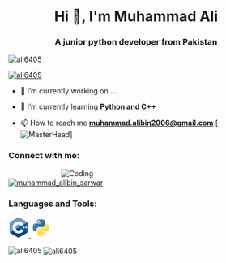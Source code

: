 <h1 align="center">Hi 👋, I'm Muhammad Ali</h1>
<h3 align="center">A junior python developer from Pakistan</h3>

<p align="left"> <img src="https://komarev.com/ghpvc/?username=ali6405&label=Profile%20views&color=0e75b6&style=flat" alt="ali6405" /> </p>

<p align="left"> <a href="https://github.com/ryo-ma/github-profile-trophy"><img src="https://github-profile-trophy.vercel.app/?username=ali6405" alt="ali6405" /></a> </p>

- 🔭 I’m currently working on **...**

- 🌱 I’m currently learning **Python and C++**

- 📫 How to reach me **muhammad.alibin2006@gmail.com**
[![MasterHead](https://thumbs.gfycat.com/BetterHandmadeGull-size_restricted.gif)]
<h3 align="left">Connect with me:</h3>
<p align="left">
<img align="right" alt="Coding" width="400" src="https://cdn.dribbble.com/users/416610/screenshots/4801105/coding_desk_flat_vector_ui_ux_design_illustration_motion_animation_gif2.gif">

<a href="https://instagram.com/muhammad_alibin_sarwar" target="blank"><img align="center" src="https://raw.githubusercontent.com/rahuldkjain/github-profile-readme-generator/master/src/images/icons/Social/instagram.svg" alt="muhammad_alibin_sarwar" height="30" width="40" /></a>
</p>

<h3 align="left">Languages and Tools:</h3>
<p align="left"> <a href="https://www.w3schools.com/cpp/" target="_blank" rel="noreferrer"> <img src="https://raw.githubusercontent.com/devicons/devicon/master/icons/cplusplus/cplusplus-original.svg" alt="cplusplus" width="40" height="40"/> </a> <a href="https://www.python.org" target="_blank" rel="noreferrer"> <img src="https://raw.githubusercontent.com/devicons/devicon/master/icons/python/python-original.svg" alt="python" width="40" height="40"/> </a> </p>

<p><img align="left" src="https://github-readme-stats.vercel.app/api/top-langs?username=ali6405&show_icons=true&locale=en&layout=compact" alt="ali6405" /></p>

<p>&nbsp;<img align="center" src="https://github-readme-stats.vercel.app/api?username=ali6405&show_icons=true&locale=en" alt="ali6405" /></p>

